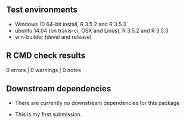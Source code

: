 ## Test environments
* Windows 10 64-bit install, R 3.5.2 and R 3.5.3
* ubuntu 14.04 (on travis-ci, OSX and Linus), R 3.5.2 and R 3.5.3
* win-builder (devel and release)

## R CMD check results

0 errors | 0 warnings | 0 notes

## Downstream dependencies
* There are currently no downstream dependencies for this package 

* This is my first submission.
